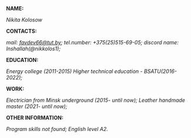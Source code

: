 **NAME:**

_Nikita Kolosow_

**CONTACTS:**

_mail: favdev66@tut.by;_
_tel.number: +375(25)515-69-05;_
_discord name: Inshallah(@nikkolos1);_

**EDUCATION:**

_Energy college (2011-2015)_
_Higher technical education - BSATU(2016-2022);_

**WORK:**

_Electrician from Minsk underground (2015- until now);_
_Leather handmade master (2021- until now);_

**OTHER INFORMATION:**

_Program skills not found;_
_English level A2._
